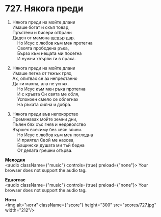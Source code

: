 # 727. Някога преди  

1. Някога преди на мойте длани  
Имаше богат и скъп товар,  
Пръстени и бисери отбрани  
Даден от мамона щедър дар.  
    Но Исус с любов към мен протегна  
    Своята прободена ръка,  
    Бързо към нещата ми посегна  
    И нужни хвърли ги в праха.  

2. Някога преди на мойте длани  
Имаше петна от тежък грях,  
Ах, опитвах се аз непрестанно  
Да ги махна, ала не успях.  
    Но Исус към мен ръка протегна  
    И с кръвта Си свята ме обля,  
    Успокоен смело се облегнах  
    На ръката силна и добра.  

3. Някога преди във непокорство  
Преминавах мойте земни дни,  
Пълен бях със гняв и недоволство  
Вършех всекиму без свян злини.  
    Но Исус с любов към мен погледна  
    И приятел Свой ме назова,  
    Бащински душата ми тъй бедна  
    От делата грешни отърва.  

__Мелодия__  
<audio className={"music"} controls={true} preload={"none"}><source src="mp3/727.mp3" type="audio/mpeg"/>
Your browser does not support the audio tag.
</audio>  

__Едноглас__  
<audio className={"music"} controls={true} preload={"none"}><source src="transp/727.mp3" type="audio/mpeg"/>
Your browser does not support the audio tag.
</audio>  

__Ноти__  
<img alt="ноти" className={"score"} height="300" src="scores/727.jpg" width="212"/>
